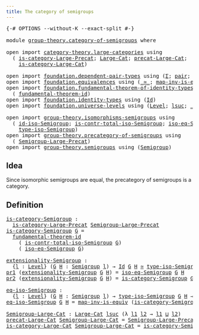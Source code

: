 ```yaml
---
title: The category of semigroups
---
```


<pre class="Agda"><a id="52" class="Symbol">{-#</a> <a id="56" class="Keyword">OPTIONS</a> <a id="64" class="Pragma">--without-K</a> <a id="76" class="Pragma">--exact-split</a> <a id="90" class="Symbol">#-}</a>

<a id="95" class="Keyword">module</a> <a id="102" href="group-theory.category-of-semigroups.html" class="Module">group-theory.category-of-semigroups</a> <a id="138" class="Keyword">where</a>

<a id="145" class="Keyword">open</a> <a id="150" class="Keyword">import</a> <a id="157" href="category-theory.large-categories.html" class="Module">category-theory.large-categories</a> <a id="190" class="Keyword">using</a>
  <a id="198" class="Symbol">(</a> <a id="200" href="category-theory.large-categories.html#891" class="Function">is-category-Large-Precat</a><a id="224" class="Symbol">;</a> <a id="226" href="category-theory.large-categories.html#1123" class="Record">Large-Cat</a><a id="235" class="Symbol">;</a> <a id="237" href="category-theory.large-categories.html#1235" class="Field">precat-Large-Cat</a><a id="253" class="Symbol">;</a>
    <a id="259" href="category-theory.large-categories.html#1275" class="Field">is-category-Large-Cat</a><a id="280" class="Symbol">)</a>

<a id="283" class="Keyword">open</a> <a id="288" class="Keyword">import</a> <a id="295" href="foundation.dependent-pair-types.html" class="Module">foundation.dependent-pair-types</a> <a id="327" class="Keyword">using</a> <a id="333" class="Symbol">(</a><a id="334" href="foundation-core.dependent-pair-types.html#515" class="Record">Σ</a><a id="335" class="Symbol">;</a> <a id="337" href="foundation-core.dependent-pair-types.html#588" class="InductiveConstructor">pair</a><a id="341" class="Symbol">;</a> <a id="343" href="foundation-core.dependent-pair-types.html#605" class="Field">pr1</a><a id="346" class="Symbol">;</a> <a id="348" href="foundation-core.dependent-pair-types.html#617" class="Field">pr2</a><a id="351" class="Symbol">)</a>
<a id="353" class="Keyword">open</a> <a id="358" class="Keyword">import</a> <a id="365" href="foundation.equivalences.html" class="Module">foundation.equivalences</a> <a id="389" class="Keyword">using</a> <a id="395" class="Symbol">(</a><a id="396" href="foundation-core.equivalences.html#1621" class="Function Operator">_≃_</a><a id="399" class="Symbol">;</a> <a id="401" href="foundation-core.equivalences.html#4187" class="Function">map-inv-is-equiv</a><a id="417" class="Symbol">)</a>
<a id="419" class="Keyword">open</a> <a id="424" class="Keyword">import</a> <a id="431" href="foundation.fundamental-theorem-of-identity-types.html" class="Module">foundation.fundamental-theorem-of-identity-types</a> <a id="480" class="Keyword">using</a>
  <a id="488" class="Symbol">(</a> <a id="490" href="foundation-core.fundamental-theorem-of-identity-types.html#1894" class="Function">fundamental-theorem-id</a><a id="512" class="Symbol">)</a>
<a id="514" class="Keyword">open</a> <a id="519" class="Keyword">import</a> <a id="526" href="foundation.identity-types.html" class="Module">foundation.identity-types</a> <a id="552" class="Keyword">using</a> <a id="558" class="Symbol">(</a><a id="559" href="foundation-core.identity-types.html#1767" class="Datatype">Id</a><a id="561" class="Symbol">)</a>
<a id="563" class="Keyword">open</a> <a id="568" class="Keyword">import</a> <a id="575" href="foundation.universe-levels.html" class="Module">foundation.universe-levels</a> <a id="602" class="Keyword">using</a> <a id="608" class="Symbol">(</a><a id="609" href="Agda.Primitive.html#597" class="Postulate">Level</a><a id="614" class="Symbol">;</a> <a id="616" href="Agda.Primitive.html#780" class="Primitive">lsuc</a><a id="620" class="Symbol">;</a> <a id="622" href="Agda.Primitive.html#810" class="Primitive Operator">_⊔_</a><a id="625" class="Symbol">)</a>

<a id="628" class="Keyword">open</a> <a id="633" class="Keyword">import</a> <a id="640" href="group-theory.isomorphisms-semigroups.html" class="Module">group-theory.isomorphisms-semigroups</a> <a id="677" class="Keyword">using</a>
  <a id="685" class="Symbol">(</a> <a id="687" href="group-theory.isomorphisms-semigroups.html#7015" class="Function">id-iso-Semigroup</a><a id="703" class="Symbol">;</a> <a id="705" href="group-theory.isomorphisms-semigroups.html#6738" class="Function">is-contr-total-iso-Semigroup</a><a id="733" class="Symbol">;</a> <a id="735" href="group-theory.isomorphisms-semigroups.html#7132" class="Function">iso-eq-Semigroup</a><a id="751" class="Symbol">;</a>
    <a id="757" href="group-theory.isomorphisms-semigroups.html#2334" class="Function">type-iso-Semigroup</a><a id="775" class="Symbol">)</a>
<a id="777" class="Keyword">open</a> <a id="782" class="Keyword">import</a> <a id="789" href="group-theory.precategory-of-semigroups.html" class="Module">group-theory.precategory-of-semigroups</a> <a id="828" class="Keyword">using</a>
  <a id="836" class="Symbol">(</a> <a id="838" href="group-theory.precategory-of-semigroups.html#899" class="Function">Semigroup-Large-Precat</a><a id="860" class="Symbol">)</a>
<a id="862" class="Keyword">open</a> <a id="867" class="Keyword">import</a> <a id="874" href="group-theory.semigroups.html" class="Module">group-theory.semigroups</a> <a id="898" class="Keyword">using</a> <a id="904" class="Symbol">(</a><a id="905" href="group-theory.semigroups.html#750" class="Function">Semigroup</a><a id="914" class="Symbol">)</a>
</pre>
## Idea

Since isomorphic semigroups are equal, the precategory of semigroups is a category.

## Definition

<pre class="Agda"><a id="is-category-Semigroup"></a><a id="1038" href="group-theory.category-of-semigroups.html#1038" class="Function">is-category-Semigroup</a> <a id="1060" class="Symbol">:</a>
  <a id="1064" href="category-theory.large-categories.html#891" class="Function">is-category-Large-Precat</a> <a id="1089" href="group-theory.precategory-of-semigroups.html#899" class="Function">Semigroup-Large-Precat</a>
<a id="1112" href="group-theory.category-of-semigroups.html#1038" class="Function">is-category-Semigroup</a> <a id="1134" href="group-theory.category-of-semigroups.html#1134" class="Bound">G</a> <a id="1136" class="Symbol">=</a>
  <a id="1140" href="foundation-core.fundamental-theorem-of-identity-types.html#1894" class="Function">fundamental-theorem-id</a> 
    <a id="1168" class="Symbol">(</a> <a id="1170" href="group-theory.isomorphisms-semigroups.html#6738" class="Function">is-contr-total-iso-Semigroup</a> <a id="1199" href="group-theory.category-of-semigroups.html#1134" class="Bound">G</a><a id="1200" class="Symbol">)</a>
    <a id="1206" class="Symbol">(</a> <a id="1208" href="group-theory.isomorphisms-semigroups.html#7132" class="Function">iso-eq-Semigroup</a> <a id="1225" href="group-theory.category-of-semigroups.html#1134" class="Bound">G</a><a id="1226" class="Symbol">)</a>

<a id="extensionality-Semigroup"></a><a id="1229" href="group-theory.category-of-semigroups.html#1229" class="Function">extensionality-Semigroup</a> <a id="1254" class="Symbol">:</a>
  <a id="1258" class="Symbol">{</a><a id="1259" href="group-theory.category-of-semigroups.html#1259" class="Bound">l</a> <a id="1261" class="Symbol">:</a> <a id="1263" href="Agda.Primitive.html#597" class="Postulate">Level</a><a id="1268" class="Symbol">}</a> <a id="1270" class="Symbol">(</a><a id="1271" href="group-theory.category-of-semigroups.html#1271" class="Bound">G</a> <a id="1273" href="group-theory.category-of-semigroups.html#1273" class="Bound">H</a> <a id="1275" class="Symbol">:</a> <a id="1277" href="group-theory.semigroups.html#750" class="Function">Semigroup</a> <a id="1287" href="group-theory.category-of-semigroups.html#1259" class="Bound">l</a><a id="1288" class="Symbol">)</a> <a id="1290" class="Symbol">→</a> <a id="1292" href="foundation-core.identity-types.html#1767" class="Datatype">Id</a> <a id="1295" href="group-theory.category-of-semigroups.html#1271" class="Bound">G</a> <a id="1297" href="group-theory.category-of-semigroups.html#1273" class="Bound">H</a> <a id="1299" href="foundation-core.equivalences.html#1621" class="Function Operator">≃</a> <a id="1301" href="group-theory.isomorphisms-semigroups.html#2334" class="Function">type-iso-Semigroup</a> <a id="1320" href="group-theory.category-of-semigroups.html#1271" class="Bound">G</a> <a id="1322" href="group-theory.category-of-semigroups.html#1273" class="Bound">H</a>
<a id="1324" href="foundation-core.dependent-pair-types.html#605" class="Field">pr1</a> <a id="1328" class="Symbol">(</a><a id="1329" href="group-theory.category-of-semigroups.html#1229" class="Function">extensionality-Semigroup</a> <a id="1354" href="group-theory.category-of-semigroups.html#1354" class="Bound">G</a> <a id="1356" href="group-theory.category-of-semigroups.html#1356" class="Bound">H</a><a id="1357" class="Symbol">)</a> <a id="1359" class="Symbol">=</a> <a id="1361" href="group-theory.isomorphisms-semigroups.html#7132" class="Function">iso-eq-Semigroup</a> <a id="1378" href="group-theory.category-of-semigroups.html#1354" class="Bound">G</a> <a id="1380" href="group-theory.category-of-semigroups.html#1356" class="Bound">H</a>
<a id="1382" href="foundation-core.dependent-pair-types.html#617" class="Field">pr2</a> <a id="1386" class="Symbol">(</a><a id="1387" href="group-theory.category-of-semigroups.html#1229" class="Function">extensionality-Semigroup</a> <a id="1412" href="group-theory.category-of-semigroups.html#1412" class="Bound">G</a> <a id="1414" href="group-theory.category-of-semigroups.html#1414" class="Bound">H</a><a id="1415" class="Symbol">)</a> <a id="1417" class="Symbol">=</a> <a id="1419" href="group-theory.category-of-semigroups.html#1038" class="Function">is-category-Semigroup</a> <a id="1441" href="group-theory.category-of-semigroups.html#1412" class="Bound">G</a> <a id="1443" href="group-theory.category-of-semigroups.html#1414" class="Bound">H</a>

<a id="eq-iso-Semigroup"></a><a id="1446" href="group-theory.category-of-semigroups.html#1446" class="Function">eq-iso-Semigroup</a> <a id="1463" class="Symbol">:</a>
  <a id="1467" class="Symbol">{</a><a id="1468" href="group-theory.category-of-semigroups.html#1468" class="Bound">l</a> <a id="1470" class="Symbol">:</a> <a id="1472" href="Agda.Primitive.html#597" class="Postulate">Level</a><a id="1477" class="Symbol">}</a> <a id="1479" class="Symbol">(</a><a id="1480" href="group-theory.category-of-semigroups.html#1480" class="Bound">G</a> <a id="1482" href="group-theory.category-of-semigroups.html#1482" class="Bound">H</a> <a id="1484" class="Symbol">:</a> <a id="1486" href="group-theory.semigroups.html#750" class="Function">Semigroup</a> <a id="1496" href="group-theory.category-of-semigroups.html#1468" class="Bound">l</a><a id="1497" class="Symbol">)</a> <a id="1499" class="Symbol">→</a> <a id="1501" href="group-theory.isomorphisms-semigroups.html#2334" class="Function">type-iso-Semigroup</a> <a id="1520" href="group-theory.category-of-semigroups.html#1480" class="Bound">G</a> <a id="1522" href="group-theory.category-of-semigroups.html#1482" class="Bound">H</a> <a id="1524" class="Symbol">→</a> <a id="1526" href="foundation-core.identity-types.html#1767" class="Datatype">Id</a> <a id="1529" href="group-theory.category-of-semigroups.html#1480" class="Bound">G</a> <a id="1531" href="group-theory.category-of-semigroups.html#1482" class="Bound">H</a>
<a id="1533" href="group-theory.category-of-semigroups.html#1446" class="Function">eq-iso-Semigroup</a> <a id="1550" href="group-theory.category-of-semigroups.html#1550" class="Bound">G</a> <a id="1552" href="group-theory.category-of-semigroups.html#1552" class="Bound">H</a> <a id="1554" class="Symbol">=</a> <a id="1556" href="foundation-core.equivalences.html#4187" class="Function">map-inv-is-equiv</a> <a id="1573" class="Symbol">(</a><a id="1574" href="group-theory.category-of-semigroups.html#1038" class="Function">is-category-Semigroup</a> <a id="1596" href="group-theory.category-of-semigroups.html#1550" class="Bound">G</a> <a id="1598" href="group-theory.category-of-semigroups.html#1552" class="Bound">H</a><a id="1599" class="Symbol">)</a>

<a id="Semigroup-Large-Cat"></a><a id="1602" href="group-theory.category-of-semigroups.html#1602" class="Function">Semigroup-Large-Cat</a> <a id="1622" class="Symbol">:</a> <a id="1624" href="category-theory.large-categories.html#1123" class="Record">Large-Cat</a> <a id="1634" href="Agda.Primitive.html#780" class="Primitive">lsuc</a> <a id="1639" class="Symbol">(λ</a> <a id="1642" href="group-theory.category-of-semigroups.html#1642" class="Bound">l1</a> <a id="1645" href="group-theory.category-of-semigroups.html#1645" class="Bound">l2</a> <a id="1648" class="Symbol">→</a> <a id="1650" href="group-theory.category-of-semigroups.html#1642" class="Bound">l1</a> <a id="1653" href="Agda.Primitive.html#810" class="Primitive Operator">⊔</a> <a id="1655" href="group-theory.category-of-semigroups.html#1645" class="Bound">l2</a><a id="1657" class="Symbol">)</a>
<a id="1659" href="category-theory.large-categories.html#1235" class="Field">precat-Large-Cat</a> <a id="1676" href="group-theory.category-of-semigroups.html#1602" class="Function">Semigroup-Large-Cat</a> <a id="1696" class="Symbol">=</a> <a id="1698" href="group-theory.precategory-of-semigroups.html#899" class="Function">Semigroup-Large-Precat</a>
<a id="1721" href="category-theory.large-categories.html#1275" class="Field">is-category-Large-Cat</a> <a id="1743" href="group-theory.category-of-semigroups.html#1602" class="Function">Semigroup-Large-Cat</a> <a id="1763" class="Symbol">=</a> <a id="1765" href="group-theory.category-of-semigroups.html#1038" class="Function">is-category-Semigroup</a>
</pre>